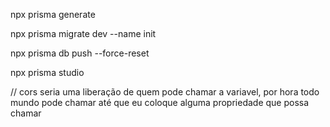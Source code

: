 npx prisma generate

npx prisma migrate dev --name init

npx prisma db push --force-reset

npx prisma studio

// cors seria uma liberação de quem pode chamar a variavel, por hora todo mundo pode chamar até que eu coloque alguma propriedade que possa chamar
